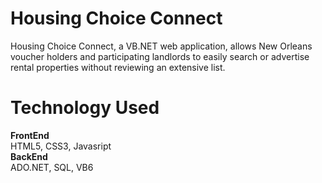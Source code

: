 # Housing Choice Connect
Housing Choice Connect, a VB.NET web application, allows New Orleans voucher holders and participating landlords to easily search or advertise rental properties without reviewing an extensive list.

# Technology Used
<b>FrontEnd</b> <br />
HTML5, CSS3, Javasript <br />
<b>BackEnd</b> <br />
ADO.NET, SQL, VB6 <br />
